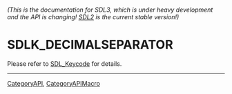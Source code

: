 ###### (This is the documentation for SDL3, which is under heavy development and the API is changing! [SDL2](https://wiki.libsdl.org/SDL2/) is the current stable version!)
# SDLK_DECIMALSEPARATOR

Please refer to [SDL_Keycode](SDL_Keycode) for details.

----
[CategoryAPI](CategoryAPI), [CategoryAPIMacro](CategoryAPIMacro)

